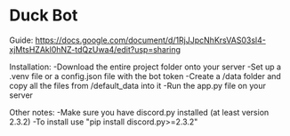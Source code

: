 # Duck Bot

Guide: https://docs.google.com/document/d/1RjJJpcNhKrsVAS03sl4-xjMtsHZAkl0hNZ-tdQzUwa4/edit?usp=sharing

Installation:
-Download the entire project folder onto your server
-Set up a .venv file or a config.json file with the bot token
-Create a /data folder and copy all the files from /default_data into it
-Run the app.py file on your server

Other notes:
-Make sure you have discord.py installed (at least version 2.3.2)
-To install use "pip install discord.py>=2.3.2"